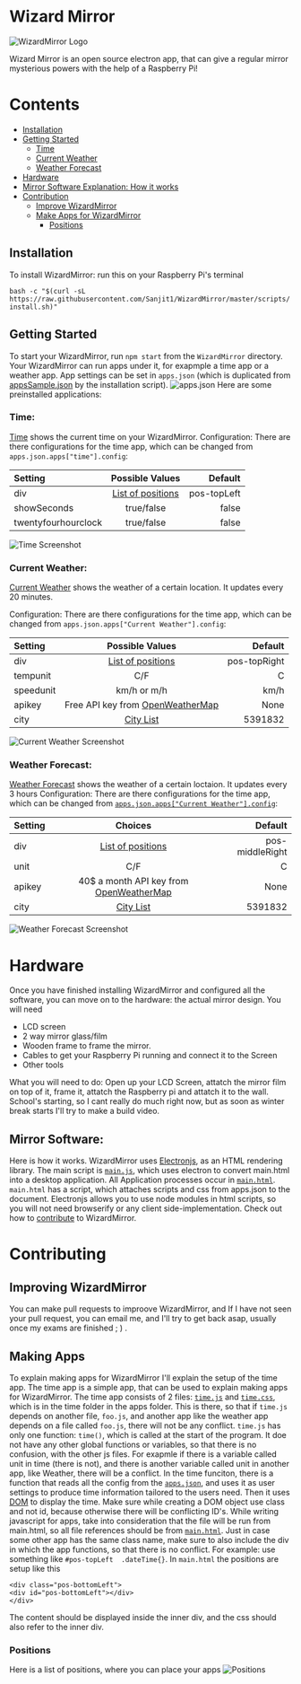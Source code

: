 # Wizard Mirror
![WizardMirror Logo](img/logo.png)


Wizard Mirror is an open source electron app, that can give a regular mirror mysterious powers with the help of a Raspberry Pi!

# Contents

- [Installation](#installation) 
- [Getting Started](#getting-started)  
	- [Time](#time)
	- [Current Weather](#current-weather)
	- [Weather Forecast](#weather-forecast)
- [Hardware](#hardware)
- [Mirror Software Explanation: How it works](#mirror-software)
- [Contribution](#Contributing)
	- [Improve WizardMirror](#improving-wizardmirror)
	- [Make Apps for WizardMirror](#making-apps)
		- [Positions](#positions)


## Installation

To install WizardMirror: run this on your Raspberry Pi's terminal

`bash -c "$(curl -sL https://raw.githubusercontent.com/Sanjit1/WizardMirror/master/scripts/install.sh)"`

## Getting Started

To start your WizardMirror, run `npm start` from the `WizardMirror` directory. Your WizardMirror can run apps under it, for exapmple a time app or a weather app. App settings can be set in `apps.json` (which is duplicated from [appsSample.json](appsSample.json) by the installation script).
![apps.json](apps.json.png)
Here are some preinstalled applications:

### Time:
[Time](apps/time) shows the current time on your WizardMirror.
Configuration:
There are there configurations for the time app, which can be changed from `apps.json.apps["time"].config`:

| Setting| Possible Values| Default|  
| :---        |    :----:   |          ---: |
| div | [List of positions](#positions)| pos-topLeft  |
| showSeconds| true/false | false |
| twentyfourhourclock| true/false | false |

![Time Screenshot](apps/time/timeScreenshot.png)
### Current Weather:
[Current Weather](apps/weather) shows the weather of a certain location. It updates every 20 minutes.

Configuration:
There are there configurations for the time app, which can be changed from `apps.json.apps["Current Weather"].config`:

| Setting| Possible Values| Default|  
| :---        |    :----:   |          ---: |
| div | [List of positions](#positions)| pos-topRight  |
| tempunit| C/F | C |
| speedunit| km/h or m/h | km/h |
| apikey| Free API key from [OpenWeatherMap](https://openweathermap.org/api) | None |
| city| [City List](http://bulk.openweathermap.org/sample/city.list.json.gz) | 5391832 |

![Current Weather Screenshot](apps/weather/currentScreenshot.png)
### Weather Forecast:
[Weather Forecast](apps/weather) shows the weather of a certain loctaion. It updates every 3 hours
Configuration:
There are there configurations for the time app, which can be changed from [`apps.json.apps["Current Weather"].config`](https://github.com/Sanjit1/WizardMirror/blob/165dbe49f85a05bd9519800b06c735226798957f/appsSample.json#L7):

| Setting| Choices | Default|  
| :---        |    :----:   |          ---: |
| div | [List of positions](#positions)| pos-middleRight  |
| unit| C/F | C |
| apikey| 40$ a month API key from [OpenWeatherMap](https://openweathermap.org/api) | None |
| city| [City List](http://bulk.openweathermap.org/sample/city.list.json.gz) | 5391832 |

![Weather Forecast Screenshot](apps/weather/forecastScreenshot.png)
# Hardware
Once you have finished installing WizardMirror and configured all the software, you can move on to the hardware: the actual mirror design. 
You will need 
- LCD screen
- 2 way mirror glass/film
- Wooden frame to frame the mirror.
- Cables to get your Raspberry Pi running and connect it to the Screen
- Other tools

What you will need to do:
Open up your LCD Screen, attatch the mirror film on top of it, frame it, attatch the Raspberry pi and attatch it to the wall. School's starting, so I cant really do much right now, but as soon as winter break starts I'll try to make a build video.

## Mirror Software:
Here is how it works. WizardMirror uses [Electronjs](https://electronjs.org), as an HTML rendering library. The main script is [`main.js`](main.js), which uses electron to convert main.html into a desktop application. All Application processes occur in [`main.html`](main.html). `main.html` has a script, which attaches scripts and css from apps.json to the document. Electronjs allows you to use node modules in html scripts, so you will not need browserify or any client side-implementation.
Check out how to [contribute](#contributing) to WizardMirror.


# Contributing 

## Improving WizardMirror
You can make pull requests to improove WizardMirror, and If I have not seen your pull request, you can email me, and I'll try to get back asap, usually once my exams are finished ; ) .


## Making Apps
To explain making apps for WizardMirror I'll explain the setup of the time app.
The time app is a simple app, that can be used to explain making apps for WizardMirror. The time app consists of 2 files: [`time.js`](apps/time/time.js) and [`time.css`](apps/time/time.css), which is in the time folder in the apps folder. This is there, so that if `time.js` depends on another file, `foo.js`, and another app like the weather app depends on a file called `foo.js`, there will not be any conflict. `time.js` has only one function: `time()`, which is called at the start of the program. It doe not have any other global functions or variables, so that there is no confusion, with the other js files. For exapmle if there is a variable called unit in time (there is not), and there is another variable called unit in another app, like Weather, there will be a conflict. In the time funciton, there is a function that reads all the config from the [`apps.json`](appsSample.json), and uses it as user settings to produce time information tailored to the users need. Then it uses [DOM](https://developer.mozilla.org/en-US/docs/Web/API/Document_Object_Model/Introduction) to display the time. Make sure while creating a DOM object use class and not id, because otherwise there will be conflicting ID's. While writing javascript for apps, take into consideration that the file will be run from main.html, so all file references should be from [`main.html`](main.html). Just in case some other app has the same class name, make sure to also include the div in which the app functions, so that there is no conflict. For example: use something like `#pos-topLeft  .dateTime{}`. In `main.html` the positions are setup like this
```
<div class="pos-bottomLeft">
<div id="pos-bottomLeft"></div>
</div>
```
The content should be displayed inside the inner div, and the css should also refer to the inner div. 
### Positions
Here is a list of positions, where you can place your apps
![Positions](positions.png)
